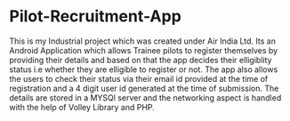 # Pilot-Recruitment-App
This is my Industrial project which was created under Air India Ltd. Its an Android Application which allows Trainee pilots
to register themselves by providing their details and based on that the app decides their elligiblity status i.e whether they are elligible to register or not. The app also allows the users to check their status via their email id provided at the time of registration and a 4 digit user id generated at the time of submission. The details are stored in a MYSQl server and the networking aspect is handled with the help of Volley Library and PHP.
